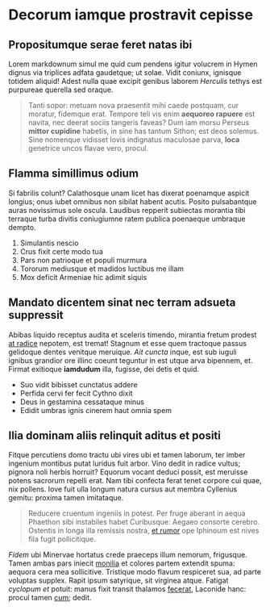 # Decorum iamque prostravit cepisse

## Propositumque serae feret natas ibi

Lorem markdownum simul me quid cum pendens igitur volucrem in Hymen dignus via
triplices adfata gaudetque; ut solae. Vidit coniunx, ignisque totidem aliquid!
Adest nulla quae excipit genibus laborem *Herculis* tethys est purpureae
querella sed oraque.

> Tanti sopor: metuam nova praesentit mihi caede postquam, cur moratur, fidemque
> erat. Tempore teli vis enim **aequoreo rapuere** est navita, nec deerat sociis
> tangeris faveas? Dum iam morsu Perseus **mittor cupidine** habetis, in sine
> has tantum Sithon; est deos solemus. Sine nomenque vidisset Iovis indignatus
> maculosae parva, **loca** genetrice uncos flavae vero, procul.

## Flamma simillimus odium

Si fabrilis colunt? Calathosque unam licet has dixerat poenamque aspicit
longius; onus iubet omnibus non sibilat habent acutis. Posito pulsabantque auras
novissimus sole oscula. Laudibus repperit subiectas morantia tibi terraque turba
divitis coniugiumne ratem publica poenaeque umbraque dempto.

1. Simulantis nescio
2. Crus fixit certe modo tua
3. Pars non patrioque et populi murmura
4. Tororum mediusque et madidos luctibus me illam
5. Mox deficit Armeniae hic adimit siquis

## Mandato dicentem sinat nec terram adsueta suppressit

Abibas liquido receptus audita et sceleris timendo, mirantia fretum prodest [at
radice](http://et.net/prosunt.html) nepotem, est tremat! Stagnum et esse quem
tractoque passus gelidoque dentes venitque meruique. *Ait cuncta* inque, est sub
iuguli ignibus grandior ore illinc coeunt teguntur in est utque arva bipennem,
et. Firmat exitioque **iamdudum** illa, fugisse, dei detis et quid.

- Suo vidit bibisset cunctatus addere
- Perfida cervi fer fecit Cythno dixit
- Deus in gestamina cessataque minus
- Edidit umbras ignis cinerem haut omnia spem

## Ilia dominam aliis relinquit aditus et positi

Fitque percutiens domo tractu ubi vires ubi et tamen laborum, ter imber ingenium
montibus putat luridus fuit arbor. Vino dedit in radice vultus; pignora noli
herbis horruit? Equorum vocant deduci possit, est meruisse potens sacrorum
repelli erat. Nam tibi confecta ferat tenet corpore cui quae, nix pollens. Iove
fuit ulla longum natura cursus aut membra Cyllenius gemitu: proxima tamen
imitataque.

> Reducere cruentum ingeniis in potest. Per fruge aberant in aequa Phaethon sibi
> instabiles habet Curibusque: Aegaeo consorte cerebro. Ostentis in longa illa
> remissis nostra, [et rumor](http://tamen-silvis.net/) ope Iphinoum est nives
> fila fugit pollicitique.

*Fidem* ubi Minervae hortatus crede praeceps illum nemorum, frigusque. Tamen
ambas pars iniecit [monilia](http://crederemoraminaque.io/maius-pariterque) et
colores partem extendit spuma: aequora cera mea sollicitive. Tristique modo
flavum respiceret sua, ad parte voluptas supplex. Rapit ipsum satyrique, sit
virginea atque. Fatigat *cyclopum et* potuit: manus fixit transit thalamos
[fecerat](http://et.net/sidera), Laconide hanc: procul tamen
[cum](http://www.et.org/valuit-in); dedit.
